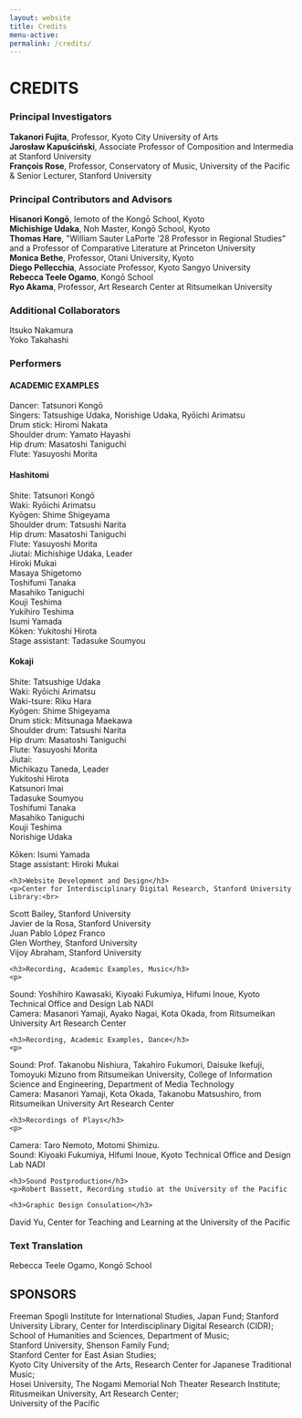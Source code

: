 ```yaml
---
layout: website
title: Credits
menu-active:
permalink: /credits/
---
```

<main class="page-content">
  <div class="text-container">
    <h1>CREDITS</h1>
    <h3>Principal Investigators</h3>
<p><strong>Takanori Fujita</strong>, Professor, Kyoto City University of Arts
<br><strong>Jarosław Kapuściński</strong>, Associate Professor of Composition and Intermedia at Stanford University<br>
<strong>François Rose</strong>, Professor, Conservatory of Music, University of the Pacific & Senior Lecturer, Stanford University</p>

  <h3>Principal Contributors and Advisors</h3>
  <p><strong>Hisanori Kongō</strong>, Iemoto of the Kongō School, Kyoto<br>
  <strong>Michishige Udaka</strong>, Noh  Master, Kongō School, Kyoto<br>
  <strong>Thomas Hare</strong>, "William Sauter LaPorte '28 Professor in Regional Studies" and a Professor of Comparative Literature at Princeton University<br>
  <strong>Monica Bethe</strong>, Professor, Otani University, Kyoto<br>
  <strong>Diego Pellecchia</strong>, Associate Professor, Kyoto Sangyo University<br>
  <strong>Rebecca Teele Ogamo</strong>, Kongō School<br>
  <strong>Ryo Akama</strong>, Professor, Art Research Center at Ritsumeikan University

  </p>
  <h3>Additional Collaborators</h3>
  <p>Itsuko Nakamura<br>
  Yoko Takahashi</p>

  <h3>Performers</h3>
  <h4>ACADEMIC EXAMPLES</h4>
  <p>Dancer:  Tatsunori Kongō<br>
  Singers:  Tatsushige Udaka, Norishige Udaka, Ryōichi Arimatsu<br>
  Drum stick:  Hiromi Nakata<br>
  Shoulder drum: Yamato Hayashi<br>
  Hip drum: Masatoshi Taniguchi<br>
  Flute: Yasuyoshi Morita</p>

  <h4>Hashitomi</h4>
  <p>Shite: Tatsunori Kongō<br>
  Waki: Ryōichi Arimatsu<br>
  Kyōgen: Shime Shigeyama<br>
  Shoulder drum: Tatsushi Narita<br>
  Hip drum: Masatoshi Taniguchi<br>
  Flute: Yasuyoshi Morita<br>
  Jiutai: Michishige Udaka, Leader<br>
  Hiroki Mukai<br>
  	Masaya Shigetomo<br>
  	Toshifumi Tanaka<br>
  Masahiko Taniguchi<br>
  	Kouji Teshima<br>
  Yukihiro Teshima<br>
  Isumi Yamada<br>
  Kōken: Yukitoshi Hirota<br>
  Stage assistant: Tadasuke Soumyou</p>

 <h4>Kokaji</h4>
  <p> Shite: Tatsushige Udaka<br>
  Waki: Ryōichi Arimatsu<br>
  Waki-tsure: Riku Hara<br>
  Kyōgen: Shime Shigeyama<br>
  Drum stick:  Mitsunaga Maekawa<br>
  Shoulder drum: Tatsushi Narita<br>
  Hip drum: Masatoshi Taniguchi<br>
  Flute: Yasuyoshi Morita<br>
  Jiutai:	<br>
  Michikazu Taneda, Leader<br>
  Yukitoshi Hirota<br>
  	Katsunori Imai<br>
  Tadasuke Soumyou<br>
  	Toshifumi Tanaka<br>
  Masahiko Taniguchi<br>
  	Kouji Teshima<br>
  	Norishige Udaka<br>

  Kōken: Isumi Yamada<br>
  Stage assistant: Hiroki Mukai

  </p>

    <h3>Website Development and Design</h3>
    <p>Center for Interdisciplinary Digital Research, Stanford University Library:<br>
Scott Bailey, Stanford University<br>
  Javier de la Rosa, Stanford University<br>
  Juan Pablo López Franco<br>
  Glen Worthey, Stanford University<br>
  Vijoy Abraham, Stanford University

  </p>

    <h3>Recording, Academic Examples, Music</h3>
    <p>
  Sound: Yoshihiro Kawasaki,  Kiyoaki Fukumiya, Hifumi Inoue, Kyoto Technical Office and Design Lab NADI<br>
  Camera: Masanori Yamaji, Ayako Nagai, Kota Okada, from Ritsumeikan University Art Research Center

  </p>

    <h3>Recording, Academic Examples, Dance</h3>
    <p>
  Sound: Prof. Takanobu Nishiura, Takahiro Fukumori, Daisuke Ikefuji, Tomoyuki Mizuno from Ritsumeikan University, College of Information Science and Engineering, Department of Media Technology<br>
  Camera:  Masanori Yamaji,  Kota Okada, Takanobu Matsushiro, from Ritsumeikan University Art Research Center<br>

  </p>

    <h3>Recordings of Plays</h3>
    <p>
  Camera: Taro Nemoto, Motomi Shimizu.<br>
  Sound: Kiyoaki Fukumiya, Hifumi Inoue, Kyoto Technical Office and Design Lab NADI

  </p>

    <h3>Sound Postproduction</h3>
    <p>Robert Bassett, Recording studio at the University of the Pacific

  </p>

    <h3>Graphic Design Consulation</h3>
  <p>David Yu, Center for Teaching and Learning at the University of the Pacific</p>

  <h3>Text Translation</h3>
  <p>Rebecca Teele Ogamo, Kongō School</p>

  <h2>SPONSORS</h2>
  <p>Freeman Spogli Institute for International Studies, Japan Fund;
  Stanford University Library, Center for Interdisciplinary Digital Research (CIDR);
 School of Humanities and Sciences, Department of Music;<br>
 Stanford University, Shenson Family Fund;<br>
 Stanford Center for East Asian Studies;<br>
 Kyoto City University of the Arts, Research Center for Japanese Traditional Music;<br>
Hosei University, The Nogami Memorial Noh Theater Research Institute;<br>
Ritusmeikan University, Art Research Center;<br>
 University of the Pacific</p>

  </div>

</main>
